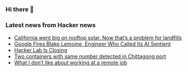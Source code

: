 ### Hi there 👋

<!--
**arashid-sh/arashid-sh** is a ✨ _special_ ✨ repository because its `README.md` (this file) appears on your GitHub profile.

Here are some ideas to get you started:

- 🔭 I’m currently working on ...
- 🌱 I’m currently learning ...
- 👯 I’m looking to collaborate on ...
- 🤔 I’m looking for help with ...
- 💬 Ask me about ...
- 📫 How to reach me: ...
- 😄 Pronouns: ...
- ⚡ Fun fact: ...
-->

### Latest news from Hacker news
<!-- BLOG-POST-LIST:START -->
- [California went big on rooftop solar. Now that’s a problem for landfills](https://12ft.io/proxy?q=https%3A%2F%2Fwww.latimes.com%2Fbusiness%2Fstory%2F2022-07-14%2Fcalifornia-rooftop-solar-pv-panels-recycling-danger)
- [Google Fires Blake Lemoine, Engineer Who Called Its AI Sentient](https://bigtechnology.substack.com/p/google-fires-blake-lemoine-engineer)
- [Hacker Lab Is Closing](https://hackerlab.org/en)
- [Two containers with same number detected in Chittagong port](https://container-news.com/two-containers-with-same-number-detected-in-chittagong-port/)
- [What I don’t like about working at a remote job](https://www.priconceptions.com/notebook/remote-jobs-bad)
<!-- BLOG-POST-LIST:END -->

